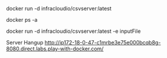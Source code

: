 docker run -d infracloudio/csvserver:latest

docker ps -a

docker run -d infracloudio/csvserver:latest -e inputFile


Server Hangup http://ip172-18-0-47-c1mrbe3e75e000bcqb8g-8080.direct.labs.play-with-docker.com/
